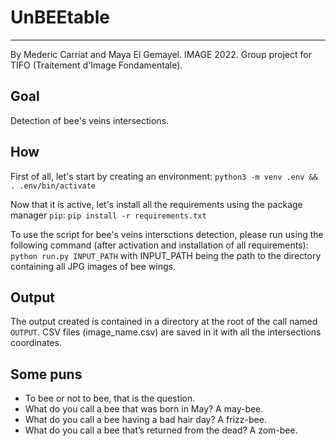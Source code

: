 # UnBEEtable
-------------

By Mederic Carriat and Maya El Gemayel.
IMAGE 2022.
Group project for TIFO (Traitement d'Image Fondamentale).

## Goal

Detection of bee's veins intersections.

## How

First of all, let's start by creating an environment:
`python3 -m venv .env && . .env/bin/activate`

Now that it is active, let's install all the requirements using the package
manager `pip`: `pip install -r requirements.txt`

To use the script for bee's veins intersctions detection, please run using the
following command (after activation and installation of all requirements):
`python run.py INPUT_PATH` with INPUT_PATH being the path to the directory
containing all JPG images of bee wings.

## Output

The output created is contained in a directory at the root of the call named
`OUTPUT`. CSV files (image_name.csv) are saved in it with all the intersections
coordinates.

## Some puns

- To bee or not to bee, that is the question.
- What do you call a bee that was born in May? A may-bee.
- What do you call a bee having a bad hair day? A frizz-bee.
- What do you call a bee that’s returned from the dead? A zom-bee.
